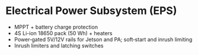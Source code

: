 # Electrical Power Subsystem (EPS)

- MPPT + battery charge protection
- 4S Li-ion 18650 pack (50 Wh) + heaters
- Power‑gated 5V/12V rails for Jetson and PA; soft‑start and inrush limiting
- Inrush limiters and latching switches
